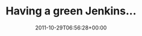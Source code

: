 ---
retweeted: false
source: <a href="https://reeder.app" rel="nofollow">Reeder</a>
entities:
  hashtags: []
  symbols: []
  user_mentions: []
  urls:
  - url: http://t.co/S0hhgy2v
    expanded_url: http://j.mp/uZ3Ikz
    display_url: j.mp/uZ3Ikz
    indices:
    - '26'
    - '46'
display_text_range:
- '0'
- '46'
favorite_count: '0'
id_str: '130176154089947136'
truncated: false
retweet_count: '1'
id: '130176154089947136'
possibly_sensitive: false
created_at: Sat Oct 29 06:56:28 +0000 2011
favorited: false
full_text: Having a green Jenkins...
lang: en
quote_url: http://j.mp/uZ3Ikz
tags:
- pesos:twitter
date: '2011-10-29T06:56:28+00:00'
src: https://twitter.com/bascht/status/130176154089947136
original_url: https://twitter.com/bascht/status/130176154089947136
type: twitter_tweet
text: Having a green Jenkins...
title: Having a green Jenkins...

---